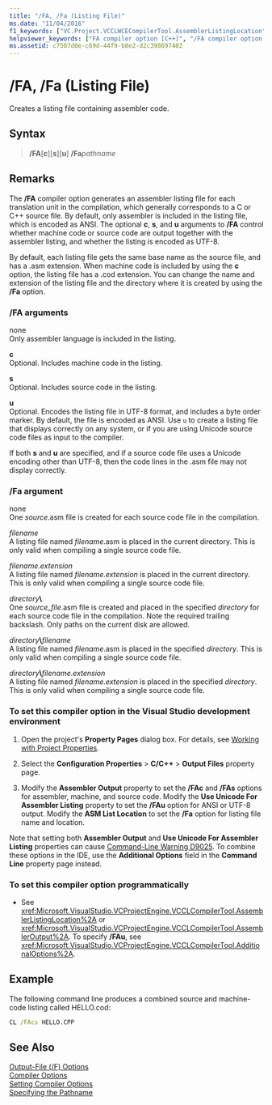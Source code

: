 ```yaml
---
title: "/FA, /Fa (Listing File)"
ms.date: "11/04/2016"
f1_keywords: ["VC.Project.VCCLWCECompilerTool.AssemblerListingLocation", "VC.Project.VCCLCompilerTool.ConfigureASMListing", "VC.Project.VCCLWCECompilerTool.AssemblerOutput", "VC.Project.VCCLCompilerTool.AssemblerListingLocation", "/fa", "VC.Project.VCCLCompilerTool.AssemblerOutput", "VC.Project.VCCLCompilerTool.UseUnicodeForAssemblerListing"]
helpviewer_keywords: ["FA compiler option [C++]", "/FA compiler option [C++]", "-FA compiler option [C++]", "listing file type", "assembly-only listing"]
ms.assetid: c7507d0e-c69d-44f9-b8e2-d2c398697402
---
```

# /FA, /Fa (Listing File)

Creates a listing file containing assembler code.

## Syntax

> **/FA**[**c**\][**s**\][**u**]
> **/Fa**_pathname_

## Remarks

The **/FA** compiler option generates an assembler listing file for each translation unit in the compilation, which generally corresponds to a C or C++ source file. By default, only assembler is included in the listing file, which is encoded as ANSI. The optional **c**, **s**, and **u** arguments to **/FA** control whether machine code or source code are output together with the assembler listing, and whether the listing is encoded as UTF-8.

By default, each listing file gets the same base name as the source file, and has a .asm extension. When machine code is included by using the **c** option, the listing file has a .cod extension. You can change the name and extension of the listing file and the directory where it is created by using the **/Fa** option.

### /FA arguments

none<br/>
Only assembler language is included in the listing.

**c**<br/>
Optional. Includes machine code in the listing.

**s**<br/>
Optional. Includes source code in the listing.

**u**<br/>
Optional. Encodes the listing file in UTF-8 format, and includes a byte order marker. By default, the file is encoded as ANSI. Use `u` to create a listing file that displays correctly on any system, or if you are using Unicode source code files as input to the compiler.

If both **s** and **u** are specified, and if a source code file uses a Unicode encoding other than UTF-8, then the code lines in the .asm file may not display correctly.

### /Fa argument

none<br/>
One *source*.asm file is created for each source code file in the compilation.

*filename*<br/>
A listing file named *filename*.asm is placed in the current directory. This is only valid when compiling a single source code file.

*filename.extension*<br/>
A listing file named *filename.extension* is placed in the current directory. This is only valid when compiling a single source code file.

*directory*__\\__<br/>
One *source_file*.asm file is created and placed in the specified *directory* for each source code file in the compilation. Note the required trailing backslash. Only paths on the current disk are allowed.

*directory*__\\__*filename*<br/>
A listing file named *filename*.asm is placed in the specified *directory*. This is only valid when compiling a single source code file.

*directory*__\\__*filename.extension*<br/>
A listing file named *filename.extension* is placed in the specified *directory*. This is only valid when compiling a single source code file.

### To set this compiler option in the Visual Studio development environment

1. Open the project's **Property Pages** dialog box. For details, see [Working with Project Properties](../../ide/working-with-project-properties.md).

1. Select the **Configuration Properties** > **C/C++** > **Output Files** property page.

1. Modify the **Assembler Output** property to set the **/FAc** and **/FAs** options for assembler, machine, and source code. Modify the **Use Unicode For Assembler Listing** property to set the **/FAu** option for ANSI or UTF-8 output. Modify the **ASM List Location** to set the **/Fa** option for listing file name and location.

Note that setting both **Assembler Output** and **Use Unicode For Assembler Listing** properties can cause [Command-Line Warning D9025](../../error-messages/tool-errors/command-line-warning-d9025.md). To combine these options in the IDE, use the **Additional Options** field in the **Command Line** property page instead.

### To set this compiler option programmatically

- See <xref:Microsoft.VisualStudio.VCProjectEngine.VCCLCompilerTool.AssemblerListingLocation%2A> or <xref:Microsoft.VisualStudio.VCProjectEngine.VCCLCompilerTool.AssemblerOutput%2A>. To specify **/FAu**, see <xref:Microsoft.VisualStudio.VCProjectEngine.VCCLCompilerTool.AdditionalOptions%2A>.

## Example

The following command line produces a combined source and machine-code listing called HELLO.cod:

```cmd
CL /FAcs HELLO.CPP
```

## See Also

[Output-File (/F) Options](../../build/reference/output-file-f-options.md)<br/>
[Compiler Options](../../build/reference/compiler-options.md)<br/>
[Setting Compiler Options](../../build/reference/setting-compiler-options.md)<br/>
[Specifying the Pathname](../../build/reference/specifying-the-pathname.md)
